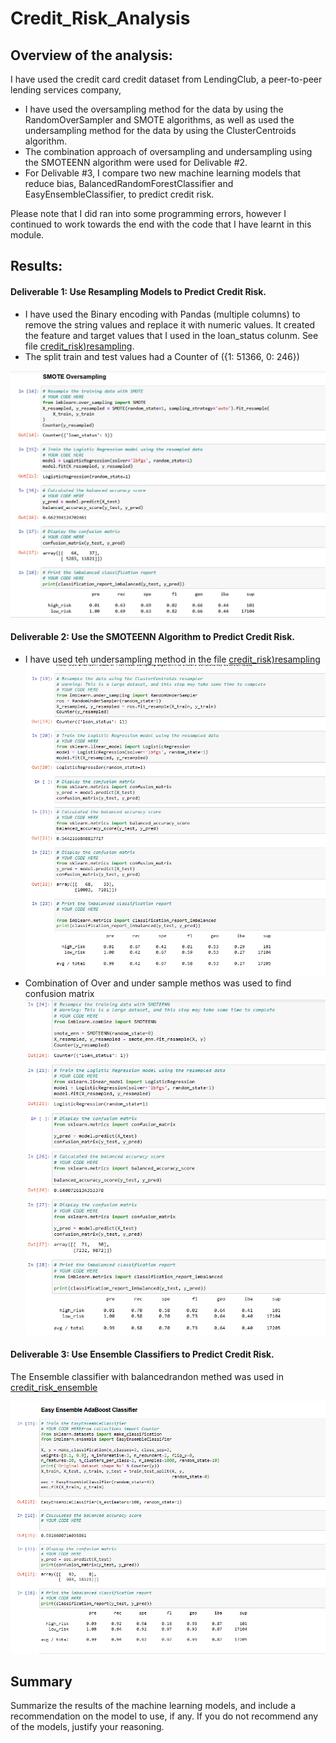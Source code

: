 # Credit_Risk_Analysis
##	Overview of the analysis: 
 I have used the credit card credit dataset from LendingClub, a peer-to-peer lending services company, 
 - I have used the oversampling method for the data by using the RandomOverSampler and SMOTE algorithms, as well as used the undersampling method for the data by using the ClusterCentroids algorithm. 
 - The combination approach of oversampling and undersampling using the SMOTEENN algorithm were used for Delivable #2. 
 - For Delivable #3, I compare two new machine learning models that reduce bias, BalancedRandomForestClassifier and EasyEnsembleClassifier, to predict credit risk. 
 
Please note that I did ran into some programming errors, however I continued to work towards the end with the code that I have learnt in this module.

## Results: 
####	Deliverable 1: Use Resampling Models to Predict Credit Risk.
 - I have used the Binary encoding with Pandas (multiple columns) to remove the string values and replace it with numeric values. It created the feature and target values that I used in the loan_status colunm. See file [credit_risk)resampling](https://github.com/JaredTMurray/Credit_Risk_Analysis/blob/main/credit_risk_resampling.ipynb). 
 - The split train and test values had a Counter of ({1: 51366, 0: 246})
 
  ![](https://github.com/JaredTMurray/Credit_Risk_Analysis/blob/main/Oversample.png)

####	Deliverable 2: Use the SMOTEENN Algorithm to Predict Credit Risk.
-  I have used teh undersampling method in the file [credit_risk)resampling](https://github.com/JaredTMurray/Credit_Risk_Analysis/blob/main/credit_risk_resampling.ipynb)
![](https://github.com/JaredTMurray/Credit_Risk_Analysis/blob/main/Undersample.png)
- Combination of Over and under sample methos was used to find confusion matrix 
![](https://github.com/JaredTMurray/Credit_Risk_Analysis/blob/main/Over_Under.png)

####	Deliverable 3: Use Ensemble Classifiers to Predict Credit Risk.
The Ensemble classifier with balancedrandon methed was used in [credit_risk_ensemble](https://github.com/JaredTMurray/Credit_Risk_Analysis/blob/main/credit_risk_ensemble.ipynb)

![](https://github.com/JaredTMurray/Credit_Risk_Analysis/blob/main/ensemble.png)
##	Summary
Summarize the results of the machine learning models, and include a recommendation on the model to use, if any. If you do not recommend any of the models, justify your reasoning.

